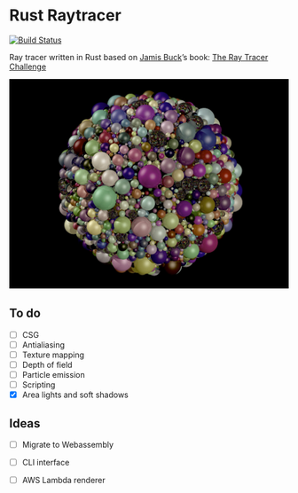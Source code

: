# Rust Raytracer

[![Build Status](https://travis-ci.org/undo76/raytracer-rust.svg?branch=master)](https://travis-ci.org/undo76/raytracer-rust)

Ray tracer written in Rust based on [Jamis Buck](https://twitter.com/jamis)’s
book: [The Ray Tracer Challenge](https://pragprog.com/book/jbtracer/the-ray-tracer-challenge)

![](https://github.com/undo76/raytracer-rust/blob/master/core/spheres.jpg)

## To do

- [ ] CSG
- [ ] Antialiasing
- [ ] Texture mapping
- [ ] Depth of field
- [ ] Particle emission
- [ ] Scripting
- [X] Area lights and soft shadows

## Ideas

- [ ] Migrate to Webassembly
- [ ] CLI interface
- [ ] AWS Lambda renderer

